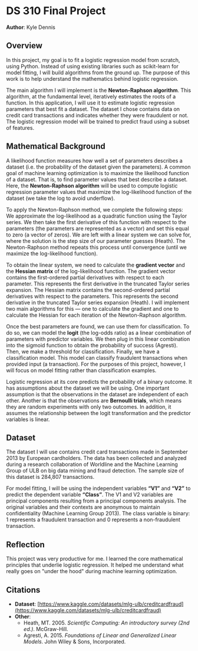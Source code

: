 # DS 310 Final Project  
**Author**: Kyle Dennis

## Overview  

In this project, my goal is to fit a logistic regression model from scratch, using Python. Instead of using existing libraries such as scikit-learn for model fitting, I will build algorithms from the ground up. The purpose of this work is to help understand the mathematics behind logistic regression.  


The main algorithm I will implement is the **Newton-Raphson algorithm**. This algorithm, at the fundamental level, iteratively estimates the roots of a function. In this application, I will use it to estimate logistic regression parameters that best fit a dataset. The dataset I chose contains data on credit card transactions and indicates whether they were fraudulent or not. The logistic regression model will be trained to predict fraud using a subset of features.

## Mathematical Background  

A likelihood function measures how well a set of parameters describes a dataset (i.e. the probability of the dataset given the parameters). A common goal of machine learning optimization is to maximize the likelihood function of a dataset. That is, to find parameter values that best describe a dataset. Here, the **Newton-Raphson algorithm** will be used to compute logistic regression parameter values that maximize the log-likelihood function of the dataset (we take the log to avoid underflow). 


To apply the Newton-Raphson method, we complete the following steps: We approximate the log-likelihood as a quadratic function using the Taylor series. We then take the first derivative of this function with respect to the parameters (the parameters are represented as a vector) and set this equal to zero (a vector of zeros). We are left with a linear system we can solve for, where the solution is the step size of our parameter guesses (Heath). The Newton-Raphson method repeats this process until convergence (until we maximize the log-likelihood function).


To obtain the linear system, we need to calculate the **gradient vector** and the **Hessian matrix** of the log-likelihood function. The gradient vector contains the first-ordered partial derivatives with respect to each parameter. This represents the first derivative in the truncated Taylor series expansion. The Hessian matrix contains the second-ordered partial derivatives with respect to the parameters. This represents the second derivative in the truncated Taylor series expansion (Heath). I will implement two main algorithms for this — one to calculate the gradient and one to calculate the Hessian for each iteration of the Newton-Raphson algorithm.  


Once the best parameters are found, we can use them for classification. To do so, we can model the **logit** (the log-odds ratio) as a linear combination of parameters with predictor variables. We then plug in this linear combination into the sigmoid function to obtain the probability of success (Agresti). Then, we make a threshold for classification. Finally, we have a classification model. This model can classify fraudulent transactions when provided input (a transaction). For the purposes of this project, however, I will focus on model fitting rather than classification examples.  


Logistic regression at its core predicts the probability of a binary outcome. It has assumptions about the dataset we will be using. One important assumption is that the observations in the dataset are independent of each other. Another is that the observations are **Bernoulli trials**, which means they are random experiments with only two outcomes. In addition, it assumes the relationship between the logit transformation and the predictor variables is linear.

## Dataset  

The dataset I will use contains credit card transactions made in September 2013 by European cardholders. The data has been collected and analyzed during a research collaboration of Worldline and the Machine Learning Group of ULB on big data mining and fraud detection. The sample size of this dataset is 284,807 transactions.  


For model fitting, I will be using the independent variables **“V1”** and **“V2”** to predict the dependent variable **“Class”**. The V1 and V2 variables are principal components resulting from a principal components analysis. The original variables and their contexts are anonymous to maintain confidentiality (Machine Learning Group 2013). The class variable is binary: 1 represents a fraudulent transaction and 0 represents a non-fraudulent transaction.

## Reflection  

This project was very productive for me. I learned the core mathematical principles that underlie logistic regression. It helped me understand what really goes on "under the hood" during machine learning optimization.

## Citations  

- **Dataset**: [https://www.kaggle.com/datasets/mlg-ulb/creditcardfraud](https://www.kaggle.com/datasets/mlg-ulb/creditcardfraud)  
- **Other**:  
  - Heath, MT. 2005. *Scientific Computing: An introductory survey (2nd ed.)*. McGraw-Hill.  
  - Agresti, A. 2015. *Foundations of Linear and Generalized Linear Models*. John Wiley & Sons, Incorporated.
